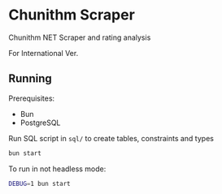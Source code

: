 # Chunithm Scraper

Chunithm NET Scraper and rating analysis

For International Ver.

## Running

Prerequisites:

- Bun
- PostgreSQL

Run SQL script in `sql/` to create tables, constraints and types

```bash
bun start
```

To run in not headless mode:

```bash
DEBUG=1 bun start
```
